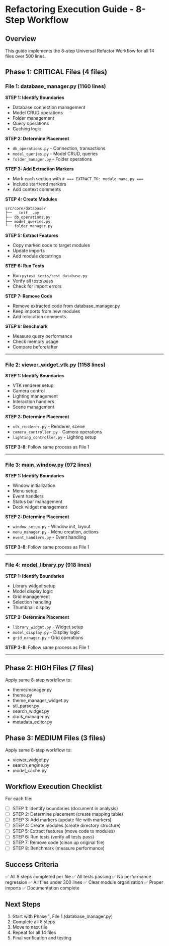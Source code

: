 # Refactoring Execution Guide - 8-Step Workflow

## Overview

This guide implements the 8-step Universal Refactor Workflow for all 14 files over 500 lines.

## Phase 1: CRITICAL Files (4 files)

### File 1: database_manager.py (1160 lines)

**STEP 1: Identify Boundaries**
- Database connection management
- Model CRUD operations
- Folder management
- Query operations
- Caching logic

**STEP 2: Determine Placement**
- `db_operations.py` - Connection, transactions
- `model_queries.py` - Model CRUD, queries
- `folder_manager.py` - Folder operations

**STEP 3: Add Extraction Markers**
- Mark each section with `# === EXTRACT_TO: module_name.py ===`
- Include start/end markers
- Add context comments

**STEP 4: Create Modules**
```
src/core/database/
├── __init__.py
├── db_operations.py
├── model_queries.py
└── folder_manager.py
```

**STEP 5: Extract Features**
- Copy marked code to target modules
- Update imports
- Add module docstrings

**STEP 6: Run Tests**
- Run `pytest tests/test_database.py`
- Verify all tests pass
- Check for import errors

**STEP 7: Remove Code**
- Remove extracted code from database_manager.py
- Keep imports from new modules
- Add relocation comments

**STEP 8: Benchmark**
- Measure query performance
- Check memory usage
- Compare before/after

---

### File 2: viewer_widget_vtk.py (1158 lines)

**STEP 1: Identify Boundaries**
- VTK renderer setup
- Camera control
- Lighting management
- Interaction handlers
- Scene management

**STEP 2: Determine Placement**
- `vtk_renderer.py` - Renderer, scene
- `camera_controller.py` - Camera operations
- `lighting_controller.py` - Lighting setup

**STEP 3-8**: Follow same process as File 1

---

### File 3: main_window.py (972 lines)

**STEP 1: Identify Boundaries**
- Window initialization
- Menu setup
- Event handlers
- Status bar management
- Dock widget management

**STEP 2: Determine Placement**
- `window_setup.py` - Window init, layout
- `menu_manager.py` - Menu creation, actions
- `event_handlers.py` - Event handling

**STEP 3-8**: Follow same process as File 1

---

### File 4: model_library.py (918 lines)

**STEP 1: Identify Boundaries**
- Library widget setup
- Model display logic
- Grid management
- Selection handling
- Thumbnail display

**STEP 2: Determine Placement**
- `library_widget.py` - Widget setup
- `model_display.py` - Display logic
- `grid_manager.py` - Grid operations

**STEP 3-8**: Follow same process as File 1

---

## Phase 2: HIGH Files (7 files)

Apply same 8-step workflow to:
- theme/manager.py
- theme.py
- theme_manager_widget.py
- stl_parser.py
- search_widget.py
- dock_manager.py
- metadata_editor.py

## Phase 3: MEDIUM Files (3 files)

Apply same 8-step workflow to:
- viewer_widget.py
- search_engine.py
- model_cache.py

## Workflow Execution Checklist

For each file:
- [ ] STEP 1: Identify boundaries (document in analysis)
- [ ] STEP 2: Determine placement (create mapping table)
- [ ] STEP 3: Add markers (update file with markers)
- [ ] STEP 4: Create modules (create directory structure)
- [ ] STEP 5: Extract features (move code to modules)
- [ ] STEP 6: Run tests (verify all tests pass)
- [ ] STEP 7: Remove code (clean up original file)
- [ ] STEP 8: Benchmark (measure performance)

## Success Criteria

✅ All 8 steps completed per file
✅ All tests passing
✅ No performance regression
✅ All files under 300 lines
✅ Clear module organization
✅ Proper imports
✅ Documentation complete

## Next Steps

1. Start with Phase 1, File 1 (database_manager.py)
2. Complete all 8 steps
3. Move to next file
4. Repeat for all 14 files
5. Final verification and testing

